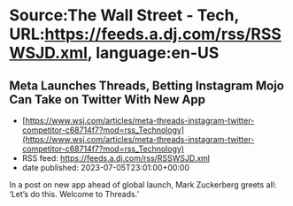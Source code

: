 # Source:The Wall Street - Tech, URL:https://feeds.a.dj.com/rss/RSSWSJD.xml, language:en-US

## Meta Launches Threads, Betting Instagram Mojo Can Take on Twitter With New App
 - [https://www.wsj.com/articles/meta-threads-instagram-twitter-competitor-c68714f7?mod=rss_Technology](https://www.wsj.com/articles/meta-threads-instagram-twitter-competitor-c68714f7?mod=rss_Technology)
 - RSS feed: https://feeds.a.dj.com/rss/RSSWSJD.xml
 - date published: 2023-07-05T23:01:00+00:00

In a post on new app ahead of global launch, Mark Zuckerberg greets all: ‘Let’s do this. Welcome to Threads.’

